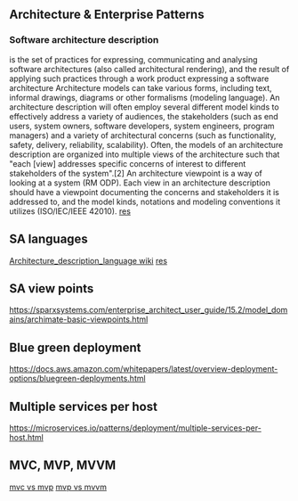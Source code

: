 ## Architecture & Enterprise Patterns
### Software architecture description 
is the set of practices for expressing, communicating and analysing software architectures (also called architectural rendering), and the result of applying such practices through a work product expressing a software architecture
Architecture models can take various forms, including text, informal drawings, diagrams or other formalisms (modeling language). An architecture description will often employ several different model kinds to effectively address a variety of audiences, the stakeholders (such as end users, system owners, software developers, system engineers, program managers) and a variety of architectural concerns (such as functionality, safety, delivery, reliability, scalability).
Often, the models of an architecture description are organized into multiple views of the architecture such that "each [view] addresses specific concerns of interest to different stakeholders of the system".[2] An architecture viewpoint is a way of looking at a system (RM ODP). Each view in an architecture description should have a viewpoint documenting the concerns and stakeholders it is addressed to, and the model kinds, notations and modeling conventions it utilizes (ISO/IEC/IEEE 42010).
[res](https://en.wikipedia.org/wiki/Software_architecture_description)

## SA languages
[Architecture_description_language wiki](https://en.wikipedia.org/wiki/Architecture_description_language)
[res](https://cio-wiki.org/wiki/Architecture_Description_Language_(ADL))

## SA view points
https://sparxsystems.com/enterprise_architect_user_guide/15.2/model_domains/archimate-basic-viewpoints.html

## Blue green deployment
https://docs.aws.amazon.com/whitepapers/latest/overview-deployment-options/bluegreen-deployments.html

## Multiple services per host
https://microservices.io/patterns/deployment/multiple-services-per-host.html


## MVC, MVP, MVVM
[mvc vs mvp](https://www.geeksforgeeks.org/difference-between-mvc-and-mvp-architecture-pattern-in-android/)
[mvp vs mvvm](https://www.geeksforgeeks.org/difference-between-mvp-and-mvvm-architecture-pattern-in-android/)

